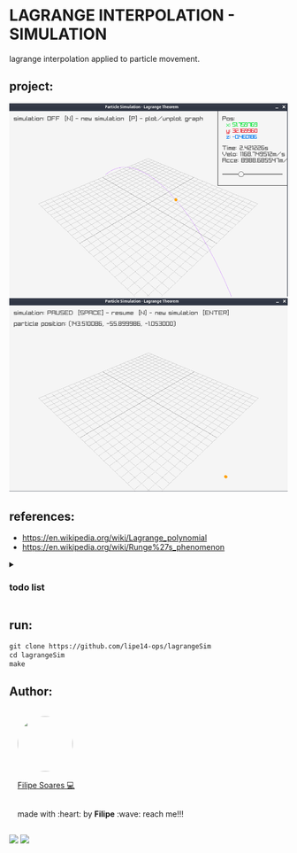 # LAGRANGE INTERPOLATION - SIMULATION

lagrange interpolation applied to particle movement.

## project:

![](./assets/2024-01-07_14-10.png)
![](./assets/2024-01-07_14-11.png)

## references: 
- https://en.wikipedia.org/wiki/Lagrange_polynomial
- https://en.wikipedia.org/wiki/Runge%27s_phenomenon

<details>
<summary markdown="span"><h3>todo list</h3></summary>

- [x] particle simulation.
- [x] lagrange interpolation.
- [x] simple UI.

</details>

## run:
```console
git clone https://github.com/lipe14-ops/lagrangeSim
cd lagrangeSim
make
```

## Author:
<img width='100' height='100' style="border-radius:50%; padding:15px" src="https://avatars.githubusercontent.com/u/78698099?v=4" /></br>
<a href="https://github.com/lipe14-ops" style='padding: 15px' title="Rocketseat">Filipe Soares :computer:</a>
<p style='padding: 15px'>made with :heart: by <strong>Filipe</strong> :wave: reach me!!!</p>


[![](https://img.shields.io/badge/Gmail-D14836?style=for-the-badge&logo=gmail&logoColor=white)](fn697169@gmail.com)
[![](https://img.shields.io/badge/Instagram-E4405F?style=for-the-badge&logo=instagram&logoColor=white)](https://www.instagram.com/me.filipe_/)
